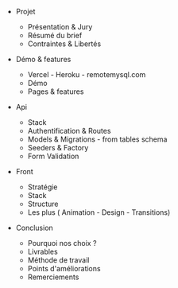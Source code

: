 
- Projet

    - Présentation & Jury
    - Résumé du brief
    - Contraintes & Libertés

- Démo & features

    - Vercel - Heroku - remotemysql.com
    - Démo
    - Pages & features

- Api

    - Stack
    - Authentification & Routes
    - Models & Migrations - from tables schema
    - Seeders & Factory
    - Form Validation

- Front

    - Stratégie
    - Stack
    - Structure
    - Les plus ( Animation - Design - Transitions)

- Conclusion

    - Pourquoi nos choix ?
    - Livrables
    - Méthode de travail
    - Points d'améliorations
    - Remerciements
